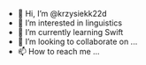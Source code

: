 - 👋 Hi, I’m @krzysiekk22d
- 👀 I’m interested in linguistics
- 🌱 I’m currently learning Swift
- 💞️ I’m looking to collaborate on ...
- 📫 How to reach me ...

<!---
krzysiekk22d/krzysiekk22d is a ✨ special ✨ repository because its `README.md` (this file) appears on your GitHub profile.
You can click the Preview link to take a look at your changes.
--->
